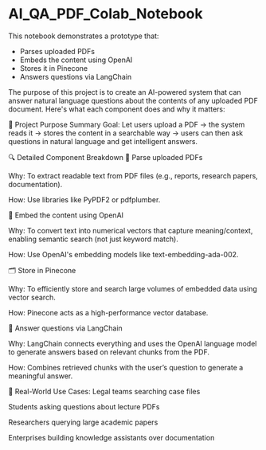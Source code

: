 # AI_QA_PDF_Colab_Notebook
This notebook demonstrates a prototype that:

- Parses uploaded PDFs
- Embeds the content using OpenAI
- Stores it in Pinecone
- Answers questions via LangChain

The purpose of this project is to create an AI-powered system that can answer natural language questions about the contents of any uploaded PDF document. Here's what each component does and why it matters:

📌 Project Purpose Summary
Goal:
Let users upload a PDF → the system reads it → stores the content in a searchable way → users can then ask questions in natural language and get intelligent answers.

🔍 Detailed Component Breakdown
📄 Parse uploaded PDFs

Why: To extract readable text from PDF files (e.g., reports, research papers, documentation).

How: Use libraries like PyPDF2 or pdfplumber.

🧠 Embed the content using OpenAI

Why: To convert text into numerical vectors that capture meaning/context, enabling semantic search (not just keyword match).

How: Use OpenAI's embedding models like text-embedding-ada-002.

🗂️ Store in Pinecone

Why: To efficiently store and search large volumes of embedded data using vector search.

How: Pinecone acts as a high-performance vector database.

💬 Answer questions via LangChain

Why: LangChain connects everything and uses the OpenAI language model to generate answers based on relevant chunks from the PDF.

How: Combines retrieved chunks with the user’s question to generate a meaningful answer.

🧠 Real-World Use Cases:
Legal teams searching case files

Students asking questions about lecture PDFs

Researchers querying large academic papers

Enterprises building knowledge assistants over documentation
